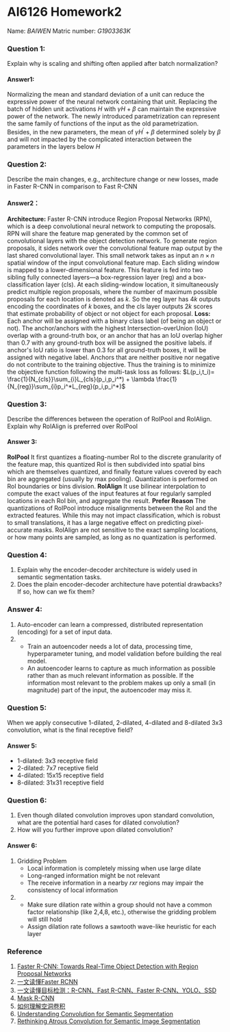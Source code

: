 # AI6126 Homework2
Name: *BAIWEN* 
Matric number: *G1903363K*

### Question 1: 
Explain why is scaling and shifting often applied after batch normalization?
#### Answer1:
Normalizing the mean and standard deviation of a unit can reduce the expressive power of the neural network containing that unit. Replacing the batch of hidden unit activations $H$ with $\gamma H+\beta$ can maintain the expressive power of the network. The newly introduced  parametrization can represent the same family of functions of the input as the old parametrization. Besides, in the new parameters, the mean of $\gamma H^{\prime} + \beta$ determined solely by $\beta$ and will not impacted by the complicated interaction between the parameters in the layers below $H$

### Question 2:
Describe the main changes, e.g., architecture change or new losses, made in Faster R-CNN in comparison to Fast R-CNN
#### Answer2：
**Architecture:**
Faster R-CNN introduce Region Proposal Networks (RPN), which is a deep convolutional neural network to computing the proposals. RPN will share the feature map generated by the common set of convolutional layers with the object detection network. To generate region proposals, it sides network over the convolutional feature map output by the last shared convolutional layer. This small network takes as input an $n × n$ spatial window of the input convolutional feature map. Each sliding window is mapped to a lower-dimensional feature. This feature is fed into two sibling fully connected layers—a box-regression layer (reg) and a box-classification layer (cls). At each sliding-window location, it simultaneously predict multiple region proposals, where the number of maximum possible proposals for each location is denoted as $k$. So the reg layer has $4k$ outputs encoding the coordinates of $k$ boxes, and the cls layer outputs $2k$ scores that estimate probability of object or not object for each proposal.
**Loss:**
Each anchor will be assigned with a binary class label (of being an object or not). The anchor/anchors with the highest  Intersection-overUnion (IoU) overlap with a ground-truth box, or an anchor that has an IoU overlap higher than 0.7 with any ground-truth box will be assigned the positive labels. if anchor's IoU ratio is lower than 0.3 for all ground-truth boxes, it will be assigned with negative label. Anchors that are neither positive nor negative do not contribute to the training objective. Thus the training is to minimize the objective function following the multi-task loss as follows:
$L(p_i,t_i)= \frac{1}{N_{cls}}\sum_{i}L_{cls}(p_i,p_i^*) + \lambda \frac{1}{N_{reg}}\sum_{i}p_i^*L_{reg}(p_i,p_i^*)$


### Question 3:
Describe the differences between the operation of RoIPool and RoIAlign. Explain why RoIAlign is preferred over RoIPool
#### Answer 3:
**RoIPool**
It first quantizes a floating-number RoI to the discrete granularity of  the feature map, this quantized RoI is then subdivided into spatial bins which are themselves quantized, and finally feature values covered by each bin are aggregated (usually by max pooling). Quantization is performed on RoI boundaries or bins division.
**RoIAlign**
It use bilinear interpolation to compute the exact values of the input features at four regularly sampled locations in each RoI bin, and aggregate the result.
**Prefer Reason**
The quantizations of RoIPool introduce misalignments between the RoI and the extracted features. While this may not impact classification, which is robust to small translations, it has a large negative effect on  predicting pixel-accurate masks.
RoIAlign are not sensitive to the exact sampling locations, or how many points are sampled, as long as no quantization is performed.

### Question 4:
1. Explain why the encoder-decoder architecture is widely used in semantic segmentation tasks. 
2. Does the plain encoder-decoder architecture have potential drawbacks? If so, how can we fix them?
### Answer 4:
1. Auto-encoder can learn a compressed, distributed representation (encoding) for a set of input data.
2. 
   - Train an autoencoder needs a lot of data, processing time, hyperparameter tuning, and model validation before building the real model.
   - An autoencoder learns to capture as much information as possible rather than as much relevant information as possible. If the information most relevant to the problem makes up only a small (in magnitude) part of the input, the autoencoder may miss it.

### Question 5:
When we apply consecutive 1-dilated, 2-dilated, 4-dilated and 8-dilated 3x3 convolution, what is the final receptive field?
#### Answer 5:
- 1-dilated: 3x3 receptive field
- 2-dilated: 7x7 receptive field
- 4-dilated: 15x15 receptive field
- 8-dilated: 31x31 receptive field

### Question 6:
1. Even though dilated convolution improves upon standard convolution, what are the potential hard cases for dilated convolution? 
2. How will you further improve upon dilated convolution? 
#### Answer 6:
1. Gridding Problem
   - Local information is completely missing when use large dilate
   - Long-ranged information might be not relevant
   - The receive information in a nearby $rxr$ regions may impair the consistency of local information
2. 
   - Make sure dilation rate within a group should not have a common factor relationship (like 2,4,8, etc.), otherwise the gridding problem will still hold
   - Assign dilation rate follows a sawtooth wave-like heuristic for each layer


### Reference
1. [Faster R-CNN: Towards Real-Time Object Detection with Region Proposal Networks](https://arxiv.org/abs/1506.01497)
2. [一文读懂Faster RCNN](https://zhuanlan.zhihu.com/p/31426458)
3. [一文读懂目标检测：R-CNN、Fast R-CNN、Faster R-CNN、YOLO、SSD](https://blog.csdn.net/v_JULY_v/article/details/80170182)
4. [Mask R-CNN](https://arxiv.org/abs/1703.06870)
5. [如何理解空洞卷积](https://www.zhihu.com/question/54149221)
6. [Understanding Convolution for Semantic Segmentation](https://arxiv.org/abs/1702.08502)
7. [Rethinking Atrous Convolution for Semantic Image Segmentation](https://arxiv.org/abs/1706.05587)
